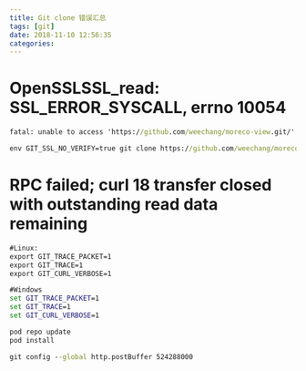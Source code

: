```yaml
---
title: Git clone 错误汇总
tags: [git]
date: 2018-11-10 12:56:35
categories: 
---
```


# OpenSSLSSL_read: SSL_ERROR_SYSCALL, errno 10054

```cmd
fatal: unable to access 'https://github.com/weechang/moreco-view.git/': OpenSSLSSL_read: SSL_ERROR_SYSCALL, errno 10054
```
 
```cmd
env GIT_SSL_NO_VERIFY=true git clone https://github.com/weechang/moreco-view.git
```
 
 
# RPC failed; curl 18 transfer closed with outstanding read data remaining

```cmd
#Linux:
export GIT_TRACE_PACKET=1
export GIT_TRACE=1
export GIT_CURL_VERBOSE=1

#Windows
set GIT_TRACE_PACKET=1
set GIT_TRACE=1
set GIT_CURL_VERBOSE=1
```

```cmd
pod repo update
pod install
```

```cmd
git config --global http.postBuffer 524288000
```